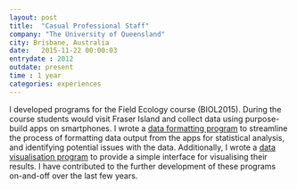 ```yaml
---
layout: post
title:  "Casual Professional Staff"
company: "The University of Queensland"
city: Brisbane, Australia
date:   2015-11-22 00:00:03
entrydate : 2012
outdate: present
time : 1 year
categories: experiences
---
```


I developed programs for the Field Ecology course (BIOL2015). During the course students would visit Fraser Island and collect data using purpose-build apps on smartphones. I wrote a [data formatting program](https://github.com/paleo13/data-formatter-biol2015) to streamline the process of formatting data output from the apps for statistical analysis, and identifying potential issues with the data. Additionally, I wrote a [data visualisation program](https://github.com/paleo13/data-viewer-biol2015) to provide a simple interface for visualising their results. I have contributed to the further development of these programs on-and-off over the last few years.
